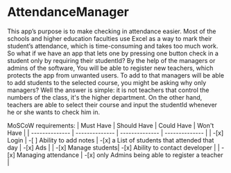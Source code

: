 # AttendanceManager
This app’s purpose is to make checking in attendance easier. Most of the schools and higher education faculties use Excel as a way to mark their student’s attendance, which is time-consuming and takes too much work. So what if we have an app that lets one by pressing one button check in a student only by requiring their studentId? By the help of the managers or admins of the software, You will be able to register new teachers, which protects the app from unwanted users. To add to that managers will be able to add students to the selected course, you might be asking why only managers? Well the answer is simple: it is not teachers that control the numbers of the class, it's the higher department. On the other hand, teachers are able to select their course and input the studentId whenever he or she wants to check him in.


MoSCoW requirements:
|     Must Have  |   Should Have  |    Could Have  |   Won't Have   |
| -------------- | -------------- | -------------- | -------------- |
| -[x] Login     | -[ ] Ability to add notes | -[x] a List of students that attended that day | -[x] Ads |
| -[x] Manage students| -[x] Ability to contact developer |
| -[x] Managing attendance | -[x] only Admins being able to register a teacher |

